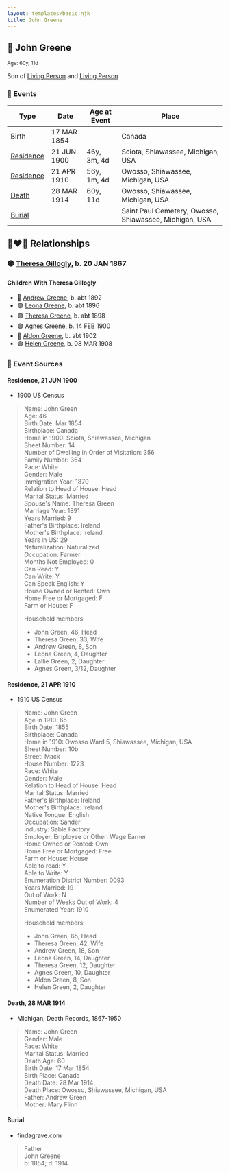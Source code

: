 ```yaml
---
layout: templates/basic.njk
title: John Greene
---
```

## 🔵 John Greene
<small>Age: 60y, 11d</small>

Son of [Living Person](/people/7/70089858) and [Living Person](/people/9/95328054)

### 📆 Events

Type | Date | Age at Event | Place
------ | ------ | ------ | ------
Birth | 17 MAR 1854 |  | Canada
[Residence](#event-event-0) | 21 JUN 1900 | 46y, 3m, 4d | Sciota, Shiawassee, Michigan, USA
[Residence](#event-event-1) | 21 APR 1910 | 56y, 1m, 4d | Owosso, Shiawassee, Michigan, USA
[Death](#event-event-5) | 28 MAR 1914 | 60y, 11d | Owosso, Shiawassee, Michigan, USA
[Burial](#event-event-6) |  |  | Saint Paul Cemetery, Owosso, Shiawassee, Michigan, USA

## 👩‍❤️‍👨 Relationships

### 🟣 [Theresa Gillogly](/people/6/67581747), b. 20 JAN 1867

#### Children With Theresa Gillogly
* 🔵 [Andrew Greene](/people/5/54560240), b. abt 1892
* 🟣 [Leona Greene](/people/2/24282065), b. abt 1896
* 🟣 [Theresa Greene](/people/2/22213557), b. abt 1898
* 🟣 [Agnes Greene](/people/1/15565254), b. 14 FEB 1900
* 🔵 [Aldon Greene](/people/4/48950004), b. abt 1902
* 🟣 [Helen Greene](/people/6/65162976), b. 08 MAR 1908
### 📰 Event Sources

#### <a id="event-event-0"></a> Residence, 21 JUN 1900
* 1900 US Census
>   
  > Name: John Green  
  > Age: 46  
  > Birth Date: Mar 1854  
  > Birthplace: Canada  
  > Home in 1900: Sciota, Shiawassee, Michigan  
  > Sheet Number: 14  
  > Number of Dwelling in Order of Visitation: 356  
  > Family Number: 364  
  > Race: White  
  > Gender: Male  
  > Immigration Year: 1870  
  > Relation to Head of House: Head  
  > Marital Status: Married  
  > Spouse's Name: Theresa Green  
  > Marriage Year: 1891  
  > Years Married: 9  
  > Father's Birthplace: Ireland  
  > Mother's Birthplace: Ireland  
  > Years in US: 29  
  > Naturalization: Naturalized  
  > Occupation: Farmer  
  > Months Not Employed: 0  
  > Can Read: Y  
  > Can Write: Y  
  > Can Speak English: Y  
  > House Owned or Rented: Own  
  > Home Free or Mortgaged: F  
  > Farm or House: F  
  >   
  > Household members:  
  > - John Green, 46, Head  
  > - Theresa Green, 33, Wife  
  > - Andrew Green, 8, Son  
  > - Leona Green, 4, Daughter  
  > - Lallie Green, 2, Daughter  
  > - Agnes Green, 3/12, Daughter  
  >

#### <a id="event-event-1"></a> Residence, 21 APR 1910
* 1910 US Census
>   
  > Name: John Green  
  > Age in 1910: 65  
  > Birth Date: 1855  
  > Birthplace: Canada  
  > Home in 1910: Owosso Ward 5, Shiawassee, Michigan, USA  
  > Sheet Number: 10b  
  > Street: Mack  
  > House Number: 1223  
  > Race: White  
  > Gender: Male  
  > Relation to Head of House: Head  
  > Marital Status: Married  
  > Father's Birthplace: Ireland  
  > Mother's Birthplace: Ireland  
  > Native Tongue: English  
  > Occupation: Sander  
  > Industry: Sable Factory  
  > Employer, Employee or Other: Wage Earner  
  > Home Owned or Rented: Own  
  > Home Free or Mortgaged: Free  
  > Farm or House: House  
  > Able to read: Y  
  > Able to Write: Y  
  > Enumeration District Number: 0093  
  > Years Married: 19  
  > Out of Work: N  
  > Number of Weeks Out of Work: 4  
  > Enumerated Year: 1910  
  >   
  > Household members:  
  > - John Green, 65, Head    
  > - Theresa Green, 42, Wife    
  > - Andrew Green, 18, Son    
  > - Leona Green, 14, Daughter    
  > - Theresa Green, 12, Daughter    
  > - Agnes Green, 10, Daughter    
  > - Aldon Green, 8, Son    
  > - Helen Green, 2, Daughter    
  >

#### <a id="event-event-5"></a> Death, 28 MAR 1914
* Michigan, Death Records, 1867-1950
>   
  > Name: John Green  
  > Gender: Male  
  > Race: White  
  > Marital Status: Married  
  > Death Age: 60  
  > Birth Date: 17 Mar 1854  
  > Birth Place: Canada  
  > Death Date: 28 Mar 1914  
  > Death Place: Owosso, Shiawassee, Michigan, USA  
  > Father: Andrew Green  
  > Mother: Mary Flinn

#### <a id="event-event-6"></a> Burial
* findagrave.com
>   
  > Father  
  > John Greene  
  > b: 1854; d: 1914

